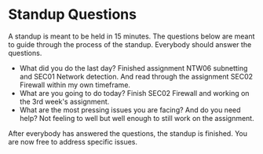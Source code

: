 # Standup Questions

A standup is meant to be held in 15 minutes. The questions below are meant to guide through the process of the standup. Everybody should answer the questions.

  - What did you do the last day?
   Finished assignment NTW06 subnetting and SEC01 Network detection. And read through the assignment SEC02 Firewall within my own timeframe.
  - What are you going to do today?
Finish SEC02 Firewall and working on the 3rd week's assignment.
  - What are the most pressing issues you are facing? And do you need help?
Not feeling to well but well enough to still work on the assignment.

After everybody has answered the questions, the standup is finished. You are now free to address specific issues.